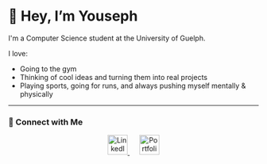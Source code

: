 # 👋 Hey, I’m Youseph

I'm a Computer Science student at the University of Guelph.

I love:
- Going to the gym  
- Thinking of cool ideas and turning them into real projects  
- Playing sports, going for runs, and always pushing myself mentally & physically  

---

### 🔗 Connect with Me

<div align="center">
  <a href="https://www.linkedin.com/in/youseph-el-khouly-49a285219/" target="_blank">
    <img src="https://cdn.jsdelivr.net/gh/devicons/devicon/icons/linkedin/linkedin-original.svg" alt="LinkedIn" width="40" height="40" />
  </a>
  &nbsp;&nbsp;&nbsp;&nbsp;
  <a href="https://yousephspw.vercel.app/" target="_blank">
    <img src="https://cdn-icons-png.flaticon.com/512/3135/3135715.png" alt="Portfolio" width="40" height="40" />
  </a>
</div>
